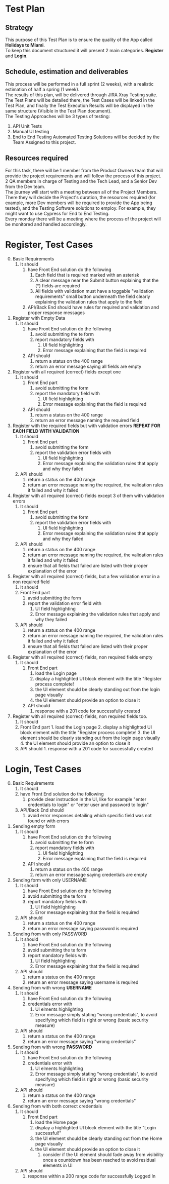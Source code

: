 # Test Plan  
## Strategy  
This purpose of this Test Plan is to ensure the quality of the App called **Holidays to Miami**.  
To keep this document structured it will present 2 main categories. **Register** and **Login**.  
  
## Schedule, estimation and deliverables  
This process will be performed in a full sprint (2 weeks), with a realistic estimation of half a spring (1 week).  
The results of this plan, will be delivered through JIRA Xray Testing suite. The Test Plans will be detailed there, the Test Cases will be linked in the Test Plan, and finally the Test Execution Results will be displayed in the same structure (Visible in the Test Plan document).  
The Testing Approaches will be 3 types of testing:  
1. API Unit Tests
2. Manual UI testing 
3. End to End Testing
Automated Testing Solutions will be decided by the Team Assigned to this project.
  
## Resources required  
For this task, there will be 1 member from the Product Owners team that will provide the project requirements and will follow the process of this project. 2 QA members in charge of Testing and the Tech Lead, and a Senior Dev from the Dev team.  
The journey will start with a meeting between all of the Project Members. There they will decide the Project's duration, the resources required (for example, more Dev members will be required to provide the App being tested), and the Testing Software solutions to employ. For example, they might want to use Cypress for End to End Testing.  
Every monday there will be a meeting where the process of the project will be monitored and handled accordingly.
  
  
# Register, Test Cases  
0. Basic Requirements
   1. It should
      1. have Front End solution do the following
         1. Each field that is required marked with an asterisk
         2. A clear message near the Submit button explaining that the (*) fields are required
         3. All fields with validation must have a toggable "validation requirements" small button underneath the field clearly explaining the validation rules that apply to the field
      2. API/Back End should have rules for required and validation and proper response messages 
1. Register with Empty Data
   1. It should 
      1. have Front End solution do the following
         1. avoid submitting the te form
         2. report mandatory fields with 
            1. UI field highlighting
            2. Error message explaining that the field is required
      2. API should 
         1. return a status on the 400 range
         2. return an error message saying all fields are empty
2. Register with all required (correct) fields except one
   1. It should
      1. Front End part
         1. avoid submitting the form
         2. report the mandatory field with
            1. UI field highlighting
            2. Error message explaining that the field is required
      2. API should 
         1. return a status on the 400 range
         2. return an error message naming the required field
3. Register with the required fields but with validation errors **REPEAT FOR EACH FIELD WITH VALIDATION**
   1. It should
      1. Front End part
         1. avoid submitting the form
         2. report the validation error fields with
            1. UI field highlighting
            2. Error message explaining the validation rules that apply and why they failed
   2. API should
      1. return a status on the 400 range
      2. return an error message naming the required, the validation rules it failed and why it failed
4. Register with all required (correct) fields except 3 of them with validation errors
   1. It should
      1. Front End part
         1. avoid submitting the form
         2. report the validation error fields with
            1. UI field highlighting
            2. Error message explaining the validation rules that apply and why they failed
   2. API should
      1. return a status on the 400 range
      2. return an error message naming the required, the validation rules it failed and why it failed
      3. ensure that all fields that failed are listed with their proper explanation of the error
5. Register with all required (correct) fields, but a few validation error in a non required field
   1. It should
     1. Front End part
        1. avoid submitting the form
          1. report the validation error field with
             1. UI field highlighting
             1. Error message explaining the validation rules that apply and why they failed
   2. API should
      1. return a status on the 400 range
      2. return an error message naming the required, the validation rules it failed and why it failed
      3. ensure that all fields that failed are listed with their proper explanation of the error
6. Register with all required (correct) fields, non required fields empty
   1. It should
      1. Front End part
         1. load the Login page
         2. display a highlighted UI block element with the title "Register process complete!
         3. the UI element should be clearly standing out from the login page visually
         4. the UI element should provide an option to close it
      2. API should
         1. response with a 201 code for successfully created
7.  Register with all required (correct) fields, non required fields too.
    1. It should
      1. Front End part
        1. load the Login page
        2. display a highlighted UI block element with the title "Register process complete!
        3. the UI element should be clearly standing out from the login page visually
        4. the UI element should provide an option to close it
      2. API should
        1. response with a 201 code for successfully created

# Login, Test Cases  
0. Basic Requirements
   1. It should
     1. have Front End solution do the following
        1. provide clear instruction in the UI, like for example "enter credentials to login" or "enter user and password to login"
   2. API/Back End should 
      1. avoid error responses detailing which specific field was not found or with errors
1. Sending empty form
   1. It should 
      1. have Front End solution do the following
         1. avoid submitting the te form
         2. report mandatory fields with 
            1. UI field highlighting
            2. Error message explaining that the field is required
      2. API should 
         1. return a status on the 400 range
         2. return an error message saying credentials are empty
2. Sending form with only USERNAME
   1. It should 
      1. have Front End solution do the following
      2. avoid submitting the te form
      3. report mandatory fields with 
         1. UI field highlighting
         2. Error message explaining that the field is required
   2. API should 
      1. return a status on the 400 range
      2. return an error message saying password is required
3. Sending from with only PASSWORD
   1. It should 
      1. have Front End solution do the following
      2. avoid submitting the te form
      3. report mandatory fields with 
         1. UI field highlighting
         2. Error message explaining that the field is required
   2. API should 
      1. return a status on the 400 range
      2. return an error message saying username is required
4. Sending from with wrong **USERNAME**
   1. It should 
      1. have Front End solution do the following
      2. credentials error with 
         1. UI elments highlighting 
         2. Error message simply stating "wrong credentials", to avoid specifying which field is right or wrong (basic security measure)
   2. API should 
      1. return a status on the 400 range
      2. return an error message saying "wrong credentials"
5. Sending from with wrong **PASSWORD**
   1. It should 
      1. have Front End solution do the following
      2. credentials error with 
         1. UI elments highlighting 
         2. Error message simply stating "wrong credentials", to avoid specifying which field is right or wrong (basic security measure)
   2. API should 
      1. return a status on the 400 range
      2. return an error message saying "wrong credentials" 
6. Sending from with both correct credentials 
   1. It should
      1. Front End part
         1. load the Home page
         2. display a highlighted UI block element with the title "Login successful!"
         3. the UI element should be clearly standing out from the Home page visually
         4. the UI element should provide an option to close it
            1. consider if the UI element should fade away from visibility once a countdown has been reached to avoid residual elements in UI
   2. API should
      1. response within a 200 range code for successfully Logged In